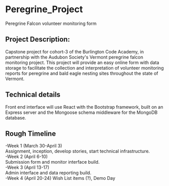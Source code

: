 # Peregrine_Project
Peregrine Falcon volunteer monitoring form

## Project Description:
Capstone project for cohort-3 of the Burlington Code Academy, in partnership with the Audubon Society's Vermont peregrine falcon monitoring project. This project will provide an easy online form with data storage to facilitate the collection and interpretation of volunteer monitoring reports for peregrine and bald eagle nesting sites throughout the state of Vermont. 

## Technical details
Front end interface will use React with the Bootstrap framework, built on an Express server and the Mongoose schema middleware for the MongoDB database. 

## Rough Timeline
-Week 1 (March 30-April 3)   
  	Assignment, inception, develop stories, start technical infrastructure.   
-Week 2 (April 6-10)   
	Submission form and monitor interface build.   
-Week 3 (April 13-17)   
	Admin interface and data reporting build.   
-Week 4 (April 20-24)
	Wish List items (?), Demo Day

